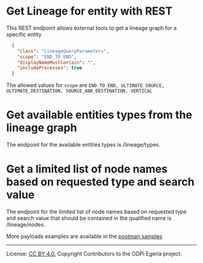 <!-- SPDX-License-Identifier: CC-BY-4.0 -->
<!-- Copyright Contributors to the ODPi Egeria project. -->


# Get Lineage for entity with REST

This REST endpoint allows external tools to get a lineage graph for a specific entity

 ```json
   {
     "class": "LineageQueryParameters",
     "scope": "END_TO_END",
     "displayNameMustContain": "",
     "includeProcesses": true
   }
 ```

The allowed values for `scope` are `END_TO_END, ULTIMATE_SOURCE, ULTIMATE_DESTINATION, SOURCE_AND_DESTINATION, VERTICAL`

# Get available entities types from the lineage graph

The endpoint for the available entities types is /lineage/types.

# Get a limited list of node names based on requested type and search value 

The endpoint for the limited list of node names based on requested type and search value that should be contained in the qualified name
is /lineage/nodes.

More payloads examples are available in the [postman samples](../../../docs/samples/OLS.postman_collection.json)

----
License: [CC BY 4.0](https://creativecommons.org/licenses/by/4.0/),
Copyright Contributors to the ODPi Egeria project.